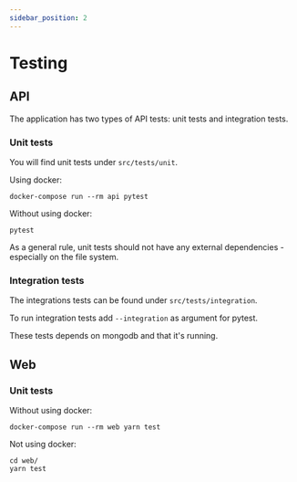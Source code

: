 ```yaml
---
sidebar_position: 2
---
```


# Testing

## API

The application has two types of API tests: unit tests and integration tests.

### Unit tests

You will find unit tests under `src/tests/unit`.

Using docker:

```shell
docker-compose run --rm api pytest
```

Without using docker:

```shell
pytest
```

As a general rule, unit tests should not have any external dependencies - especially on the file system.

### Integration tests

The integrations tests can be found under `src/tests/integration`.

To run integration tests add `--integration` as argument for pytest.

These tests depends on mongodb and that it's running.

## Web

### Unit tests

Without using docker:

```shell
docker-compose run --rm web yarn test
```

Not using docker:

```shell
cd web/
yarn test
```
